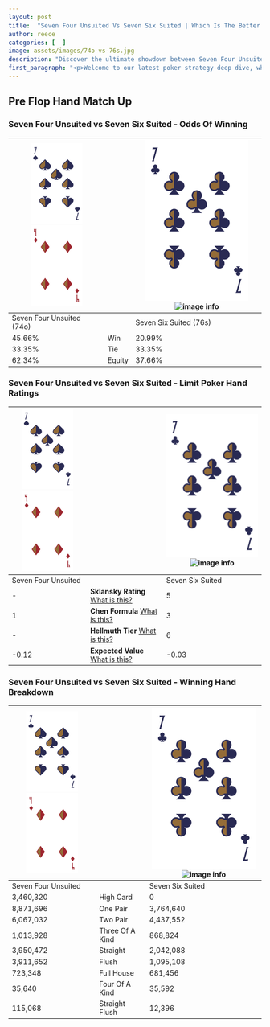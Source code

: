 ```yaml
---
layout: post
title:  "Seven Four Unsuited Vs Seven Six Suited | Which Is The Better Hand In Poker? A Complete Guide"
author: reece
categories: [  ]
image: assets/images/74o-vs-76s.jpg
description: "Discover the ultimate showdown between Seven Four Unsuited and Seven Six Suited in poker! Uncover the odds, strategies, and scenarios where one hand triumphs over the other. Get ready to up your poker game with this thrilling analysis."
first_paragraph: "<p>Welcome to our latest poker strategy deep dive, where we're pitting two distinct hands against each other in a high-stakes showdown: Seven Four Unsuited vs Seven Six Suited.</p><p>In the dynamic world of poker, every decision counts, and knowing which hand holds the upper hand is key to your success at the table.</p><p>In this article, we'll dissect these two hands, explore the scenarios where one dominates the other, and equip you with the knowledge to make strategic choices that can tip the odds in your favor.</p><p>Get ready to unravel the intriguing dynamics of these poker hands and elevate your game to new heights.</p>"
---
```




[comment]: # (sp0)

## Pre Flop Hand Match Up

<div class="table hand-ratings" markdown="1"> 



### Seven Four Unsuited vs Seven Six Suited - Odds Of Winning


    
| ![image info](assets/images/hand1/7.png) ![image info](assets/images/hand1/4o.png) |  | ![image info](assets/images/hand2/7.png) ![image info](assets/images/hand2/6s.png) |
| -------- | -------- | -------- |
| Seven Four Unsuited (74o) |  | Seven Six Suited (76s) |
| 45.66% | Win | 20.99% |
| 33.35% | Tie | 33.35% |
| 62.34% | Equity | 37.66% |




[comment]: # (sp1)



### Seven Four Unsuited vs Seven Six Suited - Limit Poker Hand Ratings


    
| ![image info](assets/images/hand1/7.png) ![image info](assets/images/hand1/4o.png) |  | ![image info](assets/images/hand2/7.png) ![image info](assets/images/hand2/6s.png) |
| -------- | -------- | -------- |
| Seven Four Unsuited |  | Seven Six Suited |
| - | **Sklansky Rating** [What is this?](/sklansky-rating-explained) | 5 |
| 1 | **Chen Formula** [What is this?](/chen-formula-explained) | 3 |
| - | **Hellmuth Tier** [What is this?](/Hellmuth-tier-explained) | 6 |
| -0.12 | **Expected Value** [What is this?](/expected-value-explained) | -0.03 |




[comment]: # (sp2)



### Seven Four Unsuited vs Seven Six Suited - Winning Hand Breakdown


    
| ![image info](assets/images/hand1/7.png) ![image info](assets/images/hand1/4o.png) |  | ![image info](assets/images/hand2/7.png) ![image info](assets/images/hand2/6s.png) |
| -------- | -------- | -------- |
| Seven Four Unsuited |  | Seven Six Suited |
| 3,460,320 | High Card | 0 |
| 8,871,696 | One Pair | 3,764,640 |
| 6,067,032 | Two Pair | 4,437,552 |
| 1,013,928 | Three Of A Kind | 868,824 |
| 3,950,472 | Straight | 2,042,088 |
| 3,911,652 | Flush | 1,095,108 |
| 723,348 | Full House | 681,456 |
| 35,640 | Four Of A Kind | 35,592 |
| 115,068 | Straight Flush | 12,396 |




[comment]: # (sp3)



</div>

[comment]: # (sp4)



[comment]: # (sp5)

